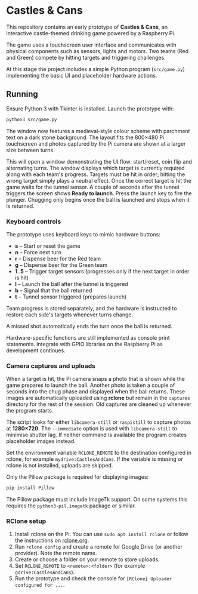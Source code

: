 # Castles & Cans

This repository contains an early prototype of **Castles & Cans**, an interactive castle-themed drinking game powered by a Raspberry Pi.

The game uses a touchscreen user interface and communicates with physical components such as sensors, lights and motors. Two teams (Red and Green) compete by hitting targets and triggering challenges.

At this stage the project includes a simple Python program (`src/game.py`) implementing the basic UI and placeholder hardware actions.

## Running

Ensure Python 3 with Tkinter is installed. Launch the prototype with:

```bash
python3 src/game.py
```

The window now features a medieval-style colour scheme with parchment text on a
dark stone background. The layout fits the 800×480 Pi touchscreen and photos
captured by the Pi camera are shown at a larger size between turns.

This will open a window demonstrating the UI flow: start/reset, coin flip and alternating turns. The window displays which target is currently required along with each team's progress. Targets must be hit in order; hitting the wrong target simply plays a neutral effect. Once the correct target is hit the game waits for the tunnel sensor. A couple of seconds after the tunnel triggers the screen shows **Ready to launch**. Press the launch key to fire the plunger. Chugging only begins once the ball is launched and stops when it is returned.

### Keyboard controls

The prototype uses keyboard keys to mimic hardware buttons:

- **s** – Start or reset the game
- **n** – Force next turn
- **r** – Dispense beer for the Red team
- **g** – Dispense beer for the Green team
- **1**..**5** – Trigger target sensors (progresses only if the next target in order is hit)
- **l** – Launch the ball after the tunnel is triggered
- **b** – Signal that the ball returned
- **t** – Tunnel sensor triggered (prepares launch)

Team progress is stored separately, and the hardware is instructed to restore
each side's targets whenever turns change.

A missed shot automatically ends the turn once the ball is returned.

Hardware-specific functions are still implemented as console print statements. Integrate with GPIO libraries on the Raspberry Pi as development continues.

### Camera captures and uploads

When a target is hit, the Pi camera snaps a photo that is shown while the game prepares to launch the ball. Another photo is taken a couple of seconds into the chug phase and displayed when the ball returns. These images are automatically uploaded using **rclone** but remain in the `captures` directory for the rest of the session. Old captures are cleaned up whenever the program starts.

The script looks for either `libcamera-still` or `raspistill` to capture photos at **1280×720**. The `--immediate` option is used with `libcamera-still` to minimise shutter lag. If neither command is available the program creates placeholder images instead.

Set the environment variable `RCLONE_REMOTE` to the destination configured in rclone, for example `mydrive:CastlesAndCans`. If the variable is missing or rclone is not installed, uploads are skipped.

Only the Pillow package is required for displaying images:

```bash
pip install Pillow
```

The Pillow package must include ImageTk support. On some systems this requires the `python3-pil.imagetk` package or similar.

### RClone setup

1. Install rclone on the Pi. You can use `sudo apt install rclone` or follow the instructions on [rclone.org](https://rclone.org/install/).
2. Run `rclone config` and create a remote for Google Drive (or another provider). Note the remote name.
3. Create or choose a folder on your remote to store uploads.
4. Set `RCLONE_REMOTE` to `<remote>:<folder>` (for example `gdrive:CastlesAndCans`).
5. Run the prototype and check the console for `[RClone] Uploader configured for ...`.

